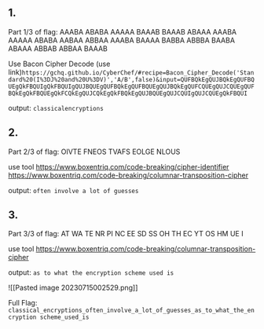## 1. 
Part 1/3 of flag:
AAABA ABABA AAAAA BAAAB BAAAB ABAAA AAABA AAAAA ABABA AABAA ABBAA AAABA BAAAA BABBA ABBBA BAABA ABAAA ABBAB ABBAA BAAAB

Use Bacon Cipher Decode
(use link)`https://gchq.github.io/CyberChef/#recipe=Bacon_Cipher_Decode('Standard%20(I%3DJ%20and%20U%3DV)','A/B',false)&input=QUFBQkEgQUJBQkEgQUFBQUEgQkFBQUIgQkFBQUIgQUJBQUEgQUFBQkEgQUFBQUEgQUJBQkEgQUFCQUEgQUJCQUEgQUFBQkEgQkFBQUEgQkFCQkEgQUJCQkEgQkFBQkEgQUJBQUEgQUJCQUIgQUJCQUEgQkFBQUI`

output:
`classicalencryptions`

## 2. 
Part 2/3 of flag:
OIVTE FNEOS TVAFS EOLGE NLOUS

use tool
https://www.boxentriq.com/code-breaking/cipher-identifier
https://www.boxentriq.com/code-breaking/columnar-transposition-cipher

output:
`often involve a lot of guesses`

## 3. 
Part 3/3 of flag:
AT WA TE NR PI NC EE SD SS OH TH EC YT OS HM UE I

use tool
https://www.boxentriq.com/code-breaking/columnar-transposition-cipher

output:
`as to what the encryption scheme used is`

![[Pasted image 20230715002529.png]]

Full Flag: `classical_encryptions_often_involve_a_lot_of_guesses_as_to_what_the_encryption scheme_used_is`
